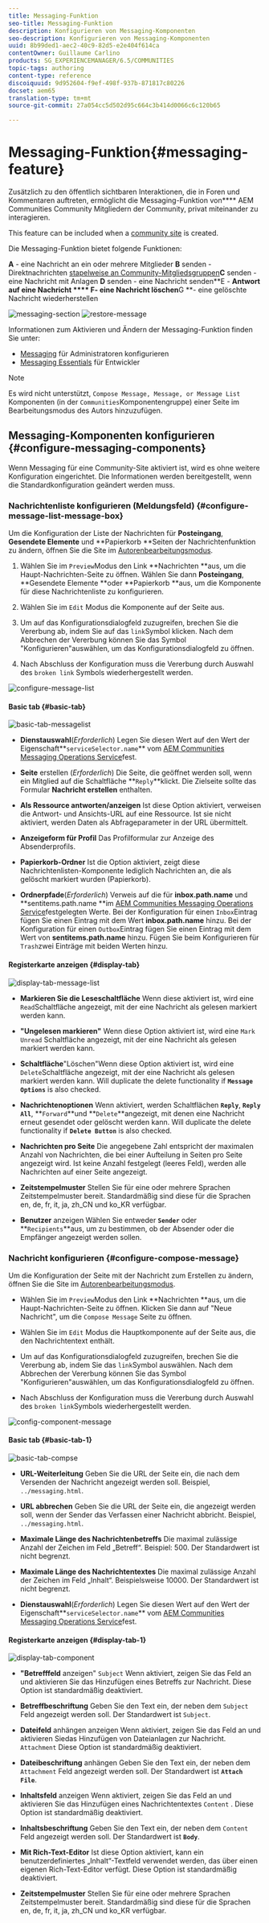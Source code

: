 ```yaml
---
title: Messaging-Funktion
seo-title: Messaging-Funktion
description: Konfigurieren von Messaging-Komponenten
seo-description: Konfigurieren von Messaging-Komponenten
uuid: 8b99ded1-aec2-40c9-82d5-e2e404f614ca
contentOwner: Guillaume Carlino
products: SG_EXPERIENCEMANAGER/6.5/COMMUNITIES
topic-tags: authoring
content-type: reference
discoiquuid: 9d952604-f9ef-498f-937b-871817c80226
docset: aem65
translation-type: tm+mt
source-git-commit: 27a054cc5d502d95c664c3b414d0066c6c120b65

---
```



# Messaging-Funktion{#messaging-feature}

Zusätzlich zu den öffentlich sichtbaren Interaktionen, die in Foren und Kommentaren auftreten, ermöglicht die Messaging-Funktion von**** AEM Communities Community Mitgliedern der Community, privat miteinander zu interagieren.

This feature can be included when a [community site](/help/communities/overview.md#communitiessites) is created.

Die Messaging-Funktion bietet folgende Funktionen:

**A** - eine Nachricht an ein oder mehrere Mitglieder **B** senden - Direktnachrichten [stapelweise an Community-Mitgliedsgruppen](/help/communities/messaging.md#group-messaging)**C** senden - eine Nachricht mit Anlagen **D** senden - eine Nachricht senden**E - **Antwort auf eine Nachricht **** F- eine Nachricht löschen**G **- eine gelöschte Nachricht wiederherstellen

![messaging-section](assets/messaging-section.png) ![restore-message](assets/restore-message.png)

Informationen zum Aktivieren und Ändern der Messaging-Funktion finden Sie unter:

* [Messaging](/help/communities/messaging.md) für Administratoren konfigurieren
* [Messaging Essentials](/help/communities/essentials-messaging.md) für Entwickler

>[!NOTE]
>
>Es wird nicht unterstützt, `Compose Message, Message, or Message List` Komponenten (in der `Communities`Komponentengruppe) einer Seite im Bearbeitungsmodus des Autors hinzuzufügen.

## Messaging-Komponenten konfigurieren {#configure-messaging-components}

Wenn Messaging für eine Community-Site aktiviert ist, wird es ohne weitere Konfiguration eingerichtet. Die Informationen werden bereitgestellt, wenn die Standardkonfiguration geändert werden muss.

### Nachrichtenliste konfigurieren (Meldungsfeld) {#configure-message-list-message-box}

Um die Konfiguration der Liste der Nachrichten für **Posteingang**, **Gesendete Elemente** und **Papierkorb **Seiten der Nachrichtenfunktion zu ändern, öffnen Sie die Site im [Autorenbearbeitungsmodus](/help/communities/sites-console.md#authoring-site-content).

1. Wählen Sie im `Preview`Modus den Link **Nachrichten **aus, um die Haupt-Nachrichten-Seite zu öffnen. Wählen Sie dann **Posteingang**, **Gesendete Elemente **oder **Papierkorb **aus, um die Komponente für diese Nachrichtenliste zu konfigurieren.

1. Wählen Sie im `Edit` Modus die Komponente auf der Seite aus.
1. Um auf das Konfigurationsdialogfeld zuzugreifen, brechen Sie die Vererbung ab, indem Sie auf das `link`Symbol klicken.
Nach dem Abbrechen der Vererbung können Sie das Symbol &quot;Konfigurieren&quot;auswählen, um das Konfigurationsdialogfeld zu öffnen.

1. Nach Abschluss der Konfiguration muss die Vererbung durch Auswahl des `broken link` Symbols wiederhergestellt werden.

![configure-message-list](assets/configure-message-list.png)

#### Basic tab {#basic-tab}

![basic-tab-messagelist](assets/basic-tab-messagelist.png)

* **Dienstauswahl**(*Erforderlich*) Legen Sie diesen Wert auf den Wert der Eigenschaft**`serviceSelector.name`** vom [AEM Communities Messaging Operations Service](/help/communities/messaging.md#messaging-operations-service)fest.

* **Seite** erstellen (*Erforderlich*) Die Seite, die geöffnet werden soll, wenn ein Mitglied auf die Schaltfläche **`Reply`**klickt. Die Zielseite sollte das Formular **Nachricht erstellen** enthalten.

* **Als Ressource antworten/anzeigen** Ist diese Option aktiviert, verweisen die Antwort- und Ansichts-URL auf eine Ressource. Ist sie nicht aktiviert, werden Daten als Abfrageparameter in der URL übermittelt. 

* **Anzeigeform für Profil** Das Profilformular zur Anzeige des Absenderprofils.

* **Papierkorb-Ordner** Ist die Option aktiviert, zeigt diese Nachrichtenlisten-Komponente lediglich Nachrichten an, die als gelöscht markiert wurden (Papierkorb).

* **Ordnerpfade**(*Erforderlich*) Verweis auf die für **inbox.path.name** und **sentitems.path.name **im [AEM Communities Messaging Operations Service](/help/communities/messaging.md#messaging-operations-service)festgelegten Werte. Bei der Konfiguration für einen `Inbox`Eintrag fügen Sie einen Eintrag mit dem Wert **inbox.path.name** hinzu. Bei der Konfiguration für einen `Outbox`Eintrag fügen Sie einen Eintrag mit dem Wert von **sentitems.path.name** hinzu. Fügen Sie beim Konfigurieren für `Trash`zwei Einträge mit beiden Werten hinzu.

#### Registerkarte anzeigen {#display-tab}

![display-tab-message-list](assets/display-tab-message-list.png)

* **Markieren Sie die Leseschaltfläche** Wenn diese aktiviert ist, wird eine `Read`Schaltfläche angezeigt, mit der eine Nachricht als gelesen markiert werden kann.

* **&quot;Ungelesen markieren&quot;** Wenn diese Option aktiviert ist, wird eine `Mark Unread` Schaltfläche angezeigt, mit der eine Nachricht als gelesen markiert werden kann.

* **Schaltfläche**&quot;Löschen&quot;Wenn diese Option aktiviert ist, wird eine `Delete`Schaltfläche angezeigt, mit der eine Nachricht als gelesen markiert werden kann. Will duplicate the delete functionality if **`Message Options`** is also checked.

* **Nachrichtenoptionen** Wenn aktiviert, werden Schaltflächen **`Reply`**, **`Reply All`**, **`Forward`**und **`Delete`**angezeigt, mit denen eine Nachricht erneut gesendet oder gelöscht werden kann. Will duplicate the delete functionality if **`Delete Button`** is also checked.

* **Nachrichten pro Seite** Die angegebene Zahl entspricht der maximalen Anzahl von Nachrichten, die bei einer Aufteilung in Seiten pro Seite angezeigt wird. Ist keine Anzahl festgelegt (leeres Feld), werden alle Nachrichten auf einer Seite angezeigt.

* **Zeitstempelmuster** Stellen Sie für eine oder mehrere Sprachen Zeitstempelmuster bereit. Standardmäßig sind diese für die Sprachen en, de, fr, it, ja, zh_CN und ko_KR verfügbar.

* **Benutzer** anzeigen Wählen Sie entweder **`Sender`** oder **`Recipients`**aus, um zu bestimmen, ob der Absender oder die Empfänger angezeigt werden sollen.

### Nachricht konfigurieren {#configure-compose-message}

Um die Konfiguration der Seite mit der Nachricht zum Erstellen zu ändern, öffnen Sie die Site im [Autorenbearbeitungsmodus](/help/communities/sites-console.md#authoring-site-content).

* Wählen Sie im `Preview`Modus den Link **Nachrichten **aus, um die Haupt-Nachrichten-Seite zu öffnen. Klicken Sie dann auf &quot;Neue Nachricht&quot;, um die `Compose Message` Seite zu öffnen.

* Wählen Sie im `Edit` Modus die Hauptkomponente auf der Seite aus, die den Nachrichtentext enthält.
* Um auf das Konfigurationsdialogfeld zuzugreifen, brechen Sie die Vererbung ab, indem Sie das `link`Symbol auswählen.
Nach dem Abbrechen der Vererbung können Sie das Symbol &quot;Konfigurieren&quot;auswählen, um das Konfigurationsdialogfeld zu öffnen.

* Nach Abschluss der Konfiguration muss die Vererbung durch Auswahl des `broken link`Symbols wiederhergestellt werden.

![config-component-message](assets/config-compose-message.png)

#### Basic tab {#basic-tab-1}

![basic-tab-compse](assets/basic-tab-compose.png)

* **URL-Weiterleitung** Geben Sie die URL der Seite ein, die nach dem Versenden der Nachricht angezeigt werden soll. Beispiel, `../messaging.html`.

* **URL abbrechen** Geben Sie die URL der Seite ein, die angezeigt werden soll, wenn der Sender das Verfassen einer Nachricht abbricht. Beispiel, `../messaging.html`.

* **Maximale Länge des Nachrichtenbetreffs** Die maximal zulässige Anzahl der Zeichen im Feld „Betreff“. Beispiel: 500. Der Standardwert ist nicht begrenzt.

* **Maximale Länge des Nachrichtentextes** Die maximal zulässige Anzahl der Zeichen im Feld „Inhalt“. Beispielsweise 10000. Der Standardwert ist nicht begrenzt.

* **Dienstauswahl**(*Erforderlich*) Legen Sie diesen Wert auf den Wert der Eigenschaft**`serviceSelector.name`** vom [AEM Communities Messaging Operations Service](/help/communities/messaging.md#messaging-operations-service)fest.

#### Registerkarte anzeigen {#display-tab-1}

![display-tab-component](assets/display-tab-compose.png)

* **&quot;Betrefffeld** anzeigen&quot; `Subject` Wenn aktiviert, zeigen Sie das Feld an und aktivieren Sie das Hinzufügen eines Betreffs zur Nachricht. Diese Option ist standardmäßig deaktiviert.

* **Betreffbeschriftung** Geben Sie den Text ein, der neben dem `Subject` Feld angezeigt werden soll. Der Standardwert ist `Subject`.

* **Dateifeld** anhängen anzeigen Wenn aktiviert, zeigen Sie das Feld an und aktivieren Siedas Hinzufügen von Dateianlagen zur Nachricht. `Attachment` Diese Option ist standardmäßig deaktiviert.

* **Dateibeschriftung** anhängen Geben Sie den Text ein, der neben dem `Attachment` Feld angezeigt werden soll. Der Standardwert ist **`Attach File`**.

* **Inhaltsfeld** anzeigen Wenn aktiviert, zeigen Sie das Feld an und aktivieren Sie das Hinzufügen eines Nachrichtentextes `Content` . Diese Option ist standardmäßig deaktiviert.

* **Inhaltsbeschriftung** Geben Sie den Text ein, der neben dem `Content` Feld angezeigt werden soll. Der Standardwert ist **`Body`**.

* **Mit Rich-Text-Editor** Ist diese Option aktiviert, kann ein benutzerdefiniertes „Inhalt“-Textfeld verwendet werden, das über einen eigenen Rich-Text-Editor verfügt. Diese Option ist standardmäßig deaktiviert.

* **Zeitstempelmuster** Stellen Sie für eine oder mehrere Sprachen Zeitstempelmuster bereit. Standardmäßig sind diese für die Sprachen en, de, fr, it, ja, zh_CN und ko_KR verfügbar.


